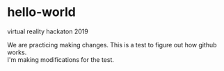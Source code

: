 # hello-world
virtual reality hackaton 2019

We are practicing making changes. This is a test to figure out how github works.  
I'm making modifications for the test.  
